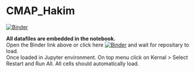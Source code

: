 # CMAP_Hakim

[![Binder](https://mybinder.org/badge_logo.svg)](https://mybinder.org/v2/gh/mihakim2/CMAP_Hakim/main?filepath=Hakim_Submission.ipynb)

**All datafiles are embedded in the notebook.**<br>
Open the Binder link above or click here [![Binder](https://mybinder.org/badge_logo.svg)](https://mybinder.org/v2/gh/mihakim2/CMAP_Hakim/main?filepath=Hakim_Submission.ipynb) and wait for repositary to load.<br>
Once loaded in Jupyter environment. On top menu click on Kernal > Select Restart and Run All. All cells should automatically load.
